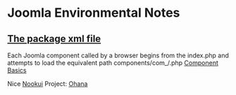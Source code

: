 # Joomla Environmental Notes

## [The package xml file](https://docs.joomla.org/Package)

Each Joomla component called by a browser begins from the index.php and attempts to load the equivalent path components/com_<name>/<name>.php
[Component Basics](https://docs.joomla.org/Absolute_Basics_of_How_a_Component_Functions)


Nice [Nookui](http://www.nooku.org/) Project: [Ohana](https://github.com/gagarine/ohanah/blob/master/site/components/com_ohanah/ohanah.php)
